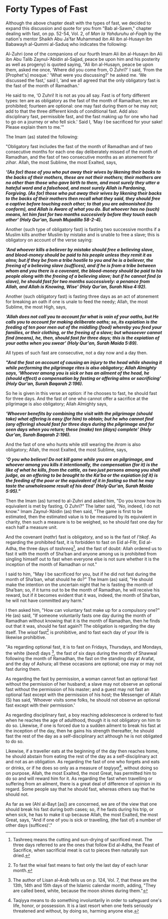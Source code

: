 Forty Types of Fast
===================

Although the above chapter dealt with the types of fast, we decided to
expand this discussion and quote for you from "Bab al-Sawm," chapter
dealing with fast, on pp. 52-54, Vol. 2, of *Man la Yahduruhu al-Faqih*
by the nation's mentor Shaikh Abu Ja’far Muhammad ibn Ali ibn al-Husayn
ibn Babawayh al-Qummi al-Saduq who indicates the following:

Al-Zuhri (one of the companions of our fourth Imam Ali ibn al-Husayn ibn
Ali ibn Abu Talib Zaynul-’Abidin al-Sajjad, peace be upon him and his
posterity as well as progeny) is quoted saying, "Ali ibn al-Husayn,
peace be upon them, asked me once, ‘Where did you come from, O Zuhri?' I
said, ‘From the [Prophet's] mosque.' ‘What were you discussing?' he
asked me. ‘We discussed the fast,' said I, ‘and we all agreed that the
only obligatory fast is the fast of the month of Ramadhan.'

He said to me, ‘O Zuhri! It is not as you all say. Fast is of forty
different types: ten are as obligatory as the fast of the month of
Ramadhan; ten are prohibited; fourteen are optional: one may fast during
them or he may not; add to that the three different kinds of conditional
fast. Add also: disciplinary fast, permissible fast, and the fast making
up for one who had to go on a journey or who fell sick.' Said I, ‘May I
be sacrificed for your sake! Please explain them to me.'"

The Imam (as) stated the following:

"Obligatory fast includes the fast of the month of Ramadhan and of two
consecutive months for each one day deliberately missed of the month of
Ramadhan, and the fast of two consecutive months as an atonement for
*zihar*. Allah, the most Sublime, the most Exalted, says,

***‘(As for) those of you who put away their wives by likening their
backs to the backs of their mothers, these are not their mothers; their
mothers are no other than those who gave birth to them, and most surely
they utter a hateful word and a falsehood, and most surely Allah is
Pardoning, Forgiving. (As for) those who put away their wives by
likening their backs to the backs of their mothers then recall what they
said, they should free a captive before touching each other; to that you
are admonished (to conform), and Allah is Aware of what you do. But
whoever has no (such) means, let him fast for two months succesively
before they touch each other' (Holy Qur'an, Surah Mujadilla 58-2-4).***

Another (such type of obligatory fast) is fasting two successive months
if a Muslim kills another Muslim by mistake and is unable to free a
slave; this is obligatory on account of the verse saying:

***‘And whoever kills a believer by mistake should free a believing
slave, and blood-money should be paid to his people unless they remit it
as alms; but if they be from a tribe hostile to you and he is a
believer, the freeing of a believing slave (suffices), and if he is from
a tribe between whom and you there is a covenant, the blood-money should
be paid to his people along with the freeing of a believing slave; but
if he cannot find (a slave), he should fast for two months successively:
a penance from Allah, and Allah is Knowing, Wise' (Holy Qur'an, Surah
Nisa 4:92).***

Another (such obligatory fast) is fasting three days as an act of
atonement for breaking an oath if one is unale to feed the needy; Allah,
the most Sublime, the most High, says,

***‘Allah does not call you to account for what is vain of your oaths,
but He calls you to account for making deliberate oaths; so, its
expiation is the feeding of ten poor men out of the middling (food)
whereby you feed your families, or their clothing, or the freeing of a
slave; but whosoever cannot find (means), he, then, should fast for
three days; this is the expiation of your oaths when you swear' (Holy
Qur'an, Surah Maida 5:89).***

All types of such fast are consecutive, not a day now and a day then.

***"And the fast on account of causing an injury to the head while
shaving it while performing the pilgrimage rites is also obligatory;
Allah Almighty says, ‘Whoever among you is sick or has an ailment of the
head, he (should effect) a compensation by fasting or offering alms or
sacrificing' (Holy Qur'an, Surah Baqarah 2:196).***

So he is given in this verse an option: if he chooses to fast, he should
fast for three days. And the fast of one who cannot offer a sacrifice at
the pilgrimage is also obligatory; Allah Almighty says,

***‘Whoever benefits by combining the visit with the pilgrimage (should
take) what offering is easy (for him) to obtain; but he who cannot find
(any offering) should fast for three days during the pilgrimage and for
seen days when you return; these (make) ten (days) complete' (Holy
Qur'an, Surah Baqarah 2:196).***

And the fast of one who hunts while still wearing the *ihram* is also
obligatory; Allah, the most Exalted, the most Sublime, says,

***‘O you who believe! Do not kill game while you are on pilgrimage, and
whoever among you kills it intentionally, the compensation (for it) is
the like of what he kills, from the cattle, as two just persons among
you shall judge, as an offering to be brought to the Ka’ba or the
expiation (of it) is the feeding of the poor or the equivalent of it in
fasting so that he may taste the unwholesome result of his deed' (Holy
Qur'an, Surah Maida 5:95)."***

Then the Imam (as) turned to al-Zuhri and asked him, "Do you know how
its equivalent is met by fasting, O Zuhri?" The latter said, "No,
indeed, I do not know." Imam Zaynul-’Abidin (as) then said, "The game is
first to be estimated, then the estimated value is to be measured by its
equivalent in charity, then such a measure is to be weighed, so he
should fast one day for each half a measure unit.

And the covenant (*nathr*) fast is obligatory, and so is the fast of
*I’tikaf*. As regarding the prohibited fast, it is forbidden to fast on
Eid al-Fitr, Eid al-Adha, the three days of *tashreeq*[^1], and the fast
of doubt: Allah ordered us to fast it with the month of Sha’ban and
anyone among us is prohibited from singling himself out to fast when
everyone else is not sure whether it is the inception of the month of
Ramadhan or not."

I said to him, "May I be sacrificed for you, but if he did not fast
during the month of Sha’ban, what should he do?" The Imam (as) said, "He
should make the intention on the uncertain night that he is fasting the
month of Sha’ban; so, if it turns out to be the month of Ramadhan, he
will receive his reward, but if it becomes evident that it was, indeed,
the month of Sha’ban, he will not have committed any harm."

I then asked him, "How can voluntary fast make up for a compulsory one?"
He (as) said, "If someone voluntarily fasts one day during the month of
Ramadhan without knowing that it is the month of Ramadhan, then he finds
out that it was, should he fast again?! The obligation is regarding the
day itself. The *wisal* fast[^2] is prohibitive, and to fast each day of
your life is likewise prohibitive.

"As regarding optional fast, it is to fast on Fridays, Thursdays, and
Mondays, the white (*beed*) days [^3], the fast of six days during the
month of Shawwal following the month of Ramadhan, the fast on the
standing day at Arafat, and the day of Ashura; all these occasions are
optional; one may or may not fast during them.

As regarding the fast by permission, a woman cannot fast an optional
fast without the permission of her husband; a slave may not observe an
optional fast without the permission of his master; and a guest may not
fast an optional fast except with the permission of his host; the
Messenger of Allah (S) has said, ‘Whoever visits some folks, he should
not observe an optional fast except with their permission.'

As regarding disciplinary fast, a boy reaching adolescence is ordered to
fast when he reaches the age of adulthood, though it is not obligatory
on him to do so. Likewise, if one is forced due to a sudden ailment to
break his fast at the inception of the day, then he gains his strength
thereafter, he should fast the rest of the day as a self-disciplinary
act although he is not obligated to do so.

Likewise, if a traveller eats at the beginning of the day then reaches
home, he should abstain from eating the rest of the day as a
self-disciplinary act and not as an obligation. As regarding the fast of
one who forgets and eats or drinks, or if he does so only as a measure
of *taqiyya*[^4], without doing so on purpose, Allah, the most Exalted,
the most Great, has permitted him to do so and will reward him for it.
As regarding the fast when travelling or suffering from an ailment,
there is a great deal of difference of opinion in its regard. Some
people say that he should fast, whereas others say that he should not.

As far as we (Ahl al-Bayt [as]) are concerned, we are of the view that
one should break his fast during both cases; so, if he fasts during his
trip, or when sick, he has to make it up because Allah, the most
Exalted, the most Great, says, "And if one of you is sick or travelling,
(the fast of) a number of other days (suffices)'."

[^1]: Tashreeq means the cutting and sun-drying of sacrificed meat. The
three days referred to are the ones that follow Eid al-Adha, the Feast
of Sacrifice, when sacrificial meat is cut to pieces then naturally sun
dried.

[^2]: To fast the wisal fast means to fast only the last day of each
lunar month.

[^3]: The author of Lisan al-Arab tells us on p. 124, Vol. 7, that these
are the 13th, 14th and 15th days of the Islamic calendar month, adding,
"They are called beed, white, because the moon shines during them."

[^4]: Taqiyya means to do something involuntarily in order to safeguard
one's life, honor, or possession. It is a last resort when one feels
seriously threatened and without, by doing so, harming anyone else.


